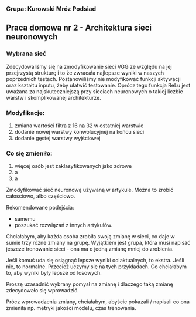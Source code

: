 ### Grupa: Kurowski Mróz Podsiad

## Praca domowa nr 2 - Architektura sieci neuronowych

### Wybrana sieć

Zdecydowaliśmy się na zmodyfikowanie sieci VGG ze względu na jej przejrzystą strukturę i to że zwracała najlepsze wyniki w naszych poprzednich testach.
Postanowiliśmy nie modyfikować funkcji aktywacji oraz kształtu inputu, żeby ułatwić testowanie. Oprócz tego funkcja ReLu jest uważana za najskuteczniejszą przy sieciach neuronowych o takiej liczbie warstw i skomplikowanej architekturze.

### Modyfikacje:

1. zmiana wartości filtra z 16 na 32 w ostatniej warstwie
2. dodanie nowej warstwy konwolucyjnej na końcu sieci 
3. dodanie gęstej warstwy wyjściowej 

### Co się zmieniło:

1. więcej osób jest zaklasyfikowanych jako zdrowe
2. a
3. a
 
 Zmodyfikować sieć neuronową używaną w artykule. Można to zrobić całościowo, albo częściowo.

Rekomendowane podejścia:
- samemu
- poszukać rozwiązań z innych artykułów.

Chciałabym, aby każda osoba zrobiła swoją zmianę w sieci, co daje w sumie trzy różne zmiany na grupę. Wyjątkiem jest grupa, która musi napisać jeszcze trenowanie sieci - ona ma o jedną zmianę mniej do zrobienia.

Jeśli komuś uda się osiągnąć lepsze wyniki od aktualnych, to ekstra. Jeśli nie, to normalne. Przecież uczymy się na tych przykładach. Co chciałabym to, aby wyniki były lepsze od losowych.

Proszę uzasadnić wybrany pomysł na zmianę i dlaczego taką zmianę zdecydowało się wprowadzić.

Prócz wprowadzenia zmiany, chciałabym, abyście pokazali / napisali co ona zmieniła np. metryki jakości modelu, czas trenowania.
